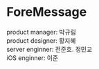 # ForeMessage

product manager: 박규림  
product designer: 황지혜  
server enginner: 전준호. 정민교  
iOS enginner: 이준  

